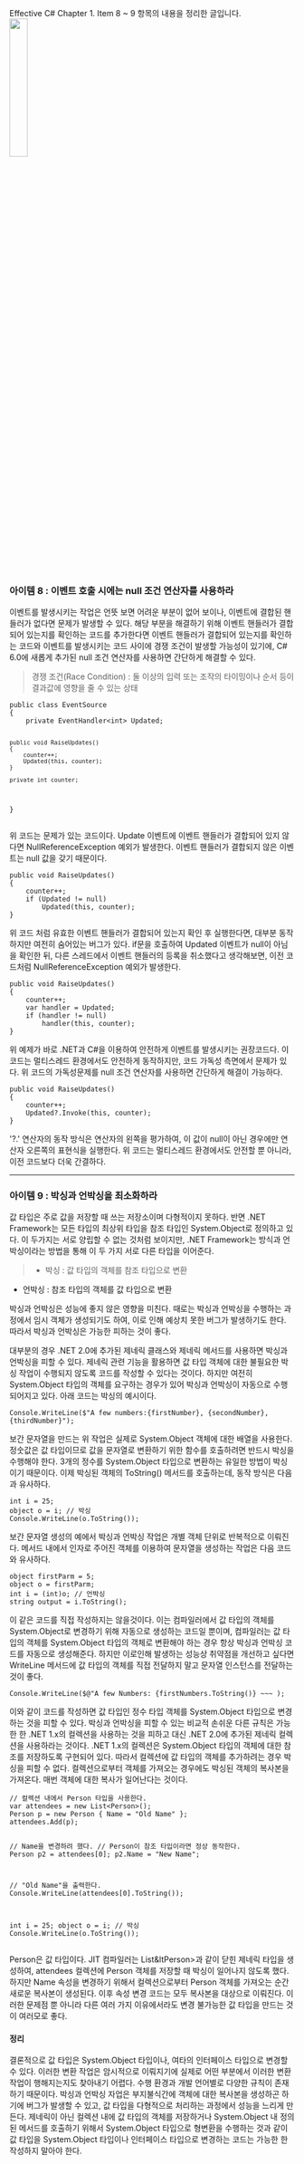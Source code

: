<p>Effective C# Chapter 1. Item 8 ~ 9 항목의 내용을 정리한 글입니다.
<img height="25%" src="https://velog.velcdn.com/images/kl45678/post/3e98c70c-e754-4b1f-9dd6-4302d59e2679/image.png" width="25%" /></p>
<h3 id="아이템-8--이벤트-호출-시에는-null-조건-연산자를-사용하라">아이템 8 : 이벤트 호출 시에는 null 조건 연산자를 사용하라</h3>
<p>이벤트를 발생시키는 작업은 언뜻 보면 어려운 부분이 없어 보이나, 이벤트에 결합된 핸들러가 없다면 문제가 발생할 수 있다. 해당 부분을 해결하기 위해 이벤트 핸들러가 결합되어 있는지를 확인하는 코드를 추가한다면 이벤트 핸들러가 결합되어 있는지를 확인하는 코드와 이벤트를 발생시키는 코드 사이에 경쟁 조건이 발생할 가능성이 있기에, C# 6.0에 새롭게 추가된 null 조건 연산자를 사용하면 간단하게 해결할 수 있다.</p>
<blockquote>
<p>경쟁 조건(Race Condition)  : 둘 이상의 입력 또는 조작의 타이밍이나 순서 등이 결과값에 영향을 줄 수 있는 상태</p>
</blockquote>
<pre><code class="language-cs">public class EventSource
{
    private EventHandler&lt;int&gt; Updated;

    public void RaiseUpdates()
    {
        counter++;
        Updated(this, counter);
    }

    private int counter;
}</code></pre>
<p>위 코드는 문제가 있는 코드이다. Update 이벤트에 이벤트 핸들러가 결합되어 있지 않다면 NullReferenceException 예외가 발생한다. 이벤트 핸들러가 결합되지 않은 이벤트는 null 값을 갖기 때문이다.</p>
<pre><code class="language-cs">public void RaiseUpdates()
{
    counter++;
    if (Updated != null)
        Updated(this, counter);
}</code></pre>
<p>위 코드 처럼 유효한 이벤트 핸들러가 결합되어 있는지 확인 후 실행한다면, 대부분 동작하지만 여전히 숨어있는 버그가 있다. if문을 호출하여 Updated 이벤트가 null이 아님을 확인한 뒤, 다른 스레드에서 이벤트 핸들러의 등록을 취소했다고 생각해보면, 이전 코드처럼 NullReferenceException 예외가 발생한다.</p>
<pre><code class="language-cs">public void RaiseUpdates()
{
    counter++;
    var handler = Updated;
    if (handler != null)
        handler(this, counter);
}</code></pre>
<p>위 예제가 바로 .NET과 C#을 이용하여 안전하게 이벤트를 발생시키는 권장코드다. 이 코드는 멀티스레드 환경에서도 안전하게 동작하지만, 코드 가독성 측면에서 문제가 있다.
위 코드의 가독성문제를 null 조건 연산자를 사용하면 간단하게 해결이 가능하다.</p>
<pre><code class="language-cs">public void RaiseUpdates()
{
    counter++;
    Updated?.Invoke(this, counter);
}</code></pre>
<p>'?.' 연산자의 동작 방식은 연산자의 왼쪽을 평가하여, 이 값이 null이 아닌 경우에만 연산자 오른쪽의 표현식을 실행한다. 위 코드는 멀티스레드 환경에서도 안전할 뿐 아니라, 이전 코드보다 더욱 간결하다.</p>
<hr />
<h3 id="아이템-9--박싱과-언박싱을-최소화하라">아이템 9 : 박싱과 언박싱을 최소화하라</h3>
<p>값 타입은 주로 값을 저장할 때 쓰는 저장소이며 다형적이지 못하다. 반면 .NET Framework는 모든 타입의 최상위 타입을 참조 타입인 System.Object로 정의하고 있다. 이 두가지는 서로 양립할 수 없는 것처럼 보이지만, .NET Framework는 방식과 언박싱이라는 방법을 통해 이 두 가지 서로 다른 타입을 이어준다.</p>
<blockquote>
<ul>
<li>박싱 : 값 타입의 객체를 참조 타입으로 변환</li>
</ul>
</blockquote>
<ul>
<li>언박싱 : 참조 타입의 객체를 값 타입으로 변환</li>
</ul>
<p>박싱과 언박싱은 성능에 좋지 않은 영향을 미친다. 때로는 박싱과 언박싱을 수행하는 과정에서 임시 객체가 생성되기도 하여, 이로 인해 예상치 못한 버그가 발생하기도 한다. 따라서 박싱과 언박싱은 가능한 피하는 것이 좋다.</p>
<p>대부분의 경우 .NET 2.0에 추가된 제네릭 클래스와 제네릭 메서드를 사용하면 박싱과 언박싱을 피할 수 있다. 제네릭 관련 기능을 활용하면 값 타입 객체에 대한 불필요한 박싱 작업이 수행되지 않도록 코드를 작성할 수 있다는 것이다. 하지만 여전히 System.Object 타입의 객체를 요구하는 경우가 있어 박싱과 언박싱이 자동으로 수행되어지고 있다.
아래 코드는 박싱의 예시이다.</p>
<pre><code class="language-cs">Console.WriteLine($&quot;A few numbers:{firstNumber}, {secondNumber}, {thirdNumber}&quot;);</code></pre>
<p>보간 문자열을 만드는 위 작업은 실제로 System.Object 객체에 대한 배열을 사용한다. 정숫값은 값 타입이므로 값을 문자열로 변환하기 위한 함수를 호출하려면 반드시 박싱을 수행해야 한다. 3개의 정수를 System.Object 타입으로 변환하는 유일한 방법이 박싱이기 때문이다. 이제 박싱된 객체의 ToString() 메서드를 호출하는데, 동작 방식은 다음과 유사하다.</p>
<pre><code class="language-cs">int i = 25;
object o = i; // 박싱
Console.WriteLine(o.ToString());</code></pre>
<p>보간 문자열 생성의 예에서 박싱과 언박싱 작업은 개별 객체 단위로 반복적으로 이뤄진다. 메서드 내에서 인자로 주어진 객체를 이용하여 문자열을 생성하는 작업은 다음 코드와 유사하다.</p>
<pre><code class="language-cs">object firstParm = 5;
object o = firstParm;
int i = (int)o; // 언박싱
string output = i.ToString();</code></pre>
<p>이 같은 코드를 직접 작성하지는 않을것이다. 이는 컴파일러에서 값 타입의 객체를 System.Object로 변경하기 위해 자동으로 생성하는 코드일 뿐이며, 컴파일러는 값 타입의 객체를 System.Object 타입의 객체로 변환해야 하는 경우 항상 박싱과 언박싱 코드를 자동으로 생성해준다. 하지만 이로인해 발생하는 성능상 취약점을 개선하고 싶다면 WriteLine 메서드에 값 타입의 객체를 직접 전달하지 말고 문자열 인스턴스를 전달하는 것이 좋다.</p>
<pre><code class="language-cs">Console.WriteLine($@&quot;A few Numbers: {firstNumbers.ToString()} ~~~ );</code></pre>
<p>이와 같이 코드를 작성하면 값 타입인 정수 타입 객체를 System.Object 타입으로 변경하는 것을 피할 수 있다.
박싱과 언박싱을 피할 수 있는 비교적 손쉬운 다른 규칙은 가능한 한 .NET 1.x의 컬렉션을 사용하는 것을 피하고 대신 .NET 2.0에 추가된 제네릭 컬렉션을 사용하라는 것이다.
.NET 1.x의 컬렉션은 System.Object 타입의 객체에 대한 참조를 저장하도록 구현되어 있다.
따라서 컬렉션에 값 타입의 객체를 추가하려는 경우 박싱을 피할 수 없다. 컬렉션으로부터 객체를 가져오는 경우에도 박싱된 객체의 복사본을 가져온다. 매번 객체에 대한 복사가 일어난다는 것이다.</p>
<pre><code class="language-cs">// 컬렉션 내에서 Person 타입을 사용한다.
var attendees = new List&lt;Person&gt;();
Person p = new Person { Name = &quot;Old Name&quot; };
attendees.Add(p);

// Name을 변경하려 했다.
// Person이 참조 타입이라면 정상 동작한다.
Person p2 = attendees[0];
p2.Name = &quot;New Name&quot;;

// &quot;Old Name&quot;을 출력한다.
Console.WriteLine(attendees[0].ToString());

int i = 25;
object o = i; // 박싱
Console.WriteLine(o.ToString());</code></pre>
<p>Person은 값 타입이다. JIT 컴파일러는 List&amp;ltPerson&gt;과 같이 닫힌 제네릭 타입을 생성하여, attendees 컬렉션에 Person 객체를 저장할 때 박싱이 일어나지 않도록 했다. 하지만 Name 속성을 변경하기 위해서 컬렉션으로부터 Person 객체를 가져오는 순간 새로운 복사본이 생성된다. 이후 속성 변경 코드는 모두 복사본을 대상으로 이뤄진다. 이러한 문제점 뿐 아니라 다른 여러 가지 이유에서라도 변경 불가능한 값 타입을 만드는 것이 여러모로 좋다.</p>
<h4 id="정리">정리</h4>
<p>결론적으로 값 타입은 System.Object 타입이나, 여타의 인터페이스 타입으로 변경할 수 있다. 이러한 변환 작업은 암시적으로 이뤄지기에 실제로 어떤 부분에서 이러한 변환 작업이 행해지는지도 찾아내기 어렵다. 수행 환경과 개발 언어별로 다양한 규칙이 존재하기 때문이다. 박싱과 언박싱 자업은 부지불식간에 객체에 대한 복사본을 생성하곤 하기에 버그가 발생할 수 있고, 값 타입을 다형적으로 처리하는 과정에서 성능을 느리게 만든다. 제네릭이 아닌 컬렉션 내에 값 타입의 객체를 저장하거나 System.Object 내 정의된 메서드를 호출하기 위해서 System.Object 타입으로 형변환을 수행하는 것과 같이 값 타입을 System.Object 타입이나 인터페이스 타입으로 변경하는 코드는 가능한 한 작성하지 말아야 한다.</p>